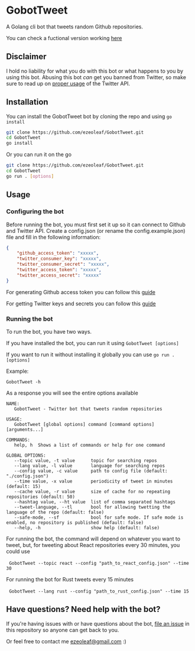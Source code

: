 # GobotTweet

A Golang cli bot that tweets random Github repositories.

You can check a fuctional version working [here](https://twitter.com/GolangRepos)

## Disclaimer

I hold no liability for what you do with this bot or what happens to you by using this bot. Abusing this bot *can* get you banned from Twitter, so make sure to read up on [proper usage](https://support.twitter.com/articles/76915-automation-rules-and-best-practices) of the Twitter API.

## Installation

You can install the GobotTweet bot by cloning the repo and using `go install`

```bash
git clone https://github.com/ezeoleaf/GobotTweet.git
cd GobotTweet
go install
```

Or you can run it on the go
```bash
git clone https://github.com/ezeoleaf/GobotTweet.git
cd GobotTweet
go run . [options]
```

## Usage

### Configuring the bot

Before running the bot, you must first set it up so it can connect to Github and Twitter API. Create a config.json (or rename the config.example.json) file and fill in the following information:
```json
{
    "github_access_token": "xxxxx",
    "twitter_consumer_key": "xxxxx",
    "twitter_consumer_secret": "xxxxx",
    "twitter_access_token": "xxxxx",
    "twitter_access_secret": "xxxxx"
}
```

For generating Github access token you can follow this [guide](https://docs.github.com/en/free-pro-team@latest/github/authenticating-to-github/creating-a-personal-access-token)

For getting Twitter keys and secrets you can follow this [guide](https://developer.twitter.com/en/docs/twitter-api/getting-started/guide)

### Running the bot

To run the bot, you have two ways.

If you have installed the bot, you can run it using
  `GobotTweet [options]`

If you want to run it without installing it globally you can use
  `go run . [options]`

Example:

`GobotTweet -h`

As a response you will see the entire options available

```
NAME:
   GobotTweet - Twitter bot that tweets random repositories

USAGE:
   GobotTweet [global options] command [command options] [arguments...]

COMMANDS:
   help, h  Shows a list of commands or help for one command

GLOBAL OPTIONS:
   --topic value, -t value      topic for searching repos
   --lang value, -l value       language for searching repos
   --config value, -c value     path to config file (default: "./config.json")
   --time value, -x value       periodicity of tweet in minutes (default: 15)
   --cache value, -r value      size of cache for no repeating repositories (default: 50)
   --hashtag value, --ht value  list of comma separated hashtags
   --tweet-language, --tl       bool for allowing twetting the language of the repo (default: false)
   --safe-mode, --sf            bool for safe mode. If safe mode is enabled, no repository is published (default: false)
   --help, -h                   show help (default: false)
```

For running the bot, the command will depend on whatever you want to tweet, but, for tweeting about React repositories every 30 minutes, you could use

&nbsp;&nbsp;`GobotTweet --topic react --config "path_to_react_config.json" --time 30`

For running the bot for Rust tweets every 15 minutes

&nbsp;&nbsp;`GobotTweet --lang rust --config "path_to_rust_config.json" --time 15`


## Have questions? Need help with the bot?

If you're having issues with or have questions about the bot, [file an issue](https://github.com/ezeoleaf/GobotTweet/issues) in this repository so anyone can get back to you.

Or feel free to contact me <ezeoleaf@gmail.com> :)
